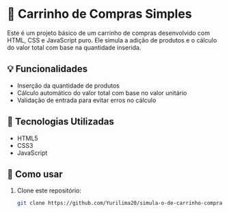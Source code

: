 # 🛒 Carrinho de Compras Simples

Este é um projeto básico de um carrinho de compras desenvolvido com HTML, CSS e JavaScript puro. Ele simula a adição de produtos e o cálculo do valor total com base na quantidade inserida.

## 💡 Funcionalidades

- Inserção da quantidade de produtos
- Cálculo automático do valor total com base no valor unitário
- Validação de entrada para evitar erros no cálculo

## 🧪 Tecnologias Utilizadas

- HTML5
- CSS3
- JavaScript

## 🚀 Como usar

1. Clone este repositório:
   ```bash
   git clone https://github.com/Yurilima20/simula-o-de-carrinho-compras.git
   ```

